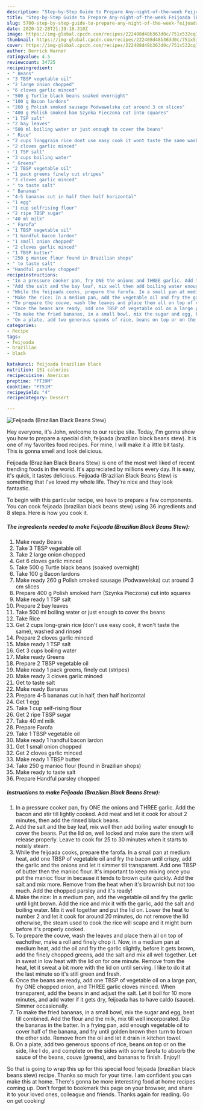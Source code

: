 ```yaml
---
description: "Step-by-Step Guide to Prepare Any-night-of-the-week Feijoada (Brazilian Black Beans Stew)"
title: "Step-by-Step Guide to Prepare Any-night-of-the-week Feijoada (Brazilian Black Beans Stew)"
slug: 5700-step-by-step-guide-to-prepare-any-night-of-the-week-feijoada-brazilian-black-beans-stew
date: 2020-12-28T21:19:18.310Z
image: https://img-global.cpcdn.com/recipes/222408d48b363d0c/751x532cq70/feijoada-brazilian-black-beans-stew-recipe-main-photo.jpg
thumbnail: https://img-global.cpcdn.com/recipes/222408d48b363d0c/751x532cq70/feijoada-brazilian-black-beans-stew-recipe-main-photo.jpg
cover: https://img-global.cpcdn.com/recipes/222408d48b363d0c/751x532cq70/feijoada-brazilian-black-beans-stew-recipe-main-photo.jpg
author: Derrick Warner
ratingvalue: 4.5
reviewcount: 34725
recipeingredient:
- " Beans"
- "3 TBSP vegetable oil"
- "2 large onion chopped"
- "6 cloves garlic minced"
- "500 g Turtle black beans soaked overnight"
- "100 g Bacon lardons"
- "260 g Polish smoked sausage Podwawelska cut around 3 cm slices"
- "400 g Polish smoked ham Szynka Pieczona cut into squares"
- "1 TSP salt"
- "2 bay leaves"
- "500 ml boiling water or just enough to cover the beans"
- " Rice"
- "2 cups longgrain rice dont use easy cook it wont taste the same washed and rinsed"
- "2 cloves garlic minced"
- "1 TSP salt"
- "3 cups boiling water"
- " Greens"
- "2 TBSP vegetable oil"
- "1 pack greens finely cut stripes"
- "3 cloves garlic minced"
- " to taste salt"
- " Bananas"
- "4-5 bananas cut in half then half horizontal"
- "1 egg"
- "1 cup selfrising flour"
- "2 ripe TBSP sugar"
- "40 ml milk"
- " Farofa"
- "1 TBSP vegetable oil"
- "1 handful bacon lardon"
- "1 small onion chopped"
- "2 cloves garlic minced"
- "1 TBSP butter"
- "250 g manioc flour found in Brazilian shops"
- " to taste salt"
- "Handful parsley chopped"
recipeinstructions:
- "In a pressure cooker pan, fry ONE the onions and THREE garlic. Add the bacon and stir till lightly cooked. Add meat and let it cook for about 2 minutes, then add the rinsed black beans."
- "Add the salt and the bay leaf, mix well then add boiling water enough to cover the beans. Put the lid on, well locked and make sure the stem will release properly. Leave to cook for 25 to 30 minutes when it starts to noisily steam."
- "While the feijoada cooks, prepare the farofa. In a small pan at medium heat, add one TBSP of vegetable oil and fry the bacon until crispy, add the garlic and the onions and let it simmer till transparent. Add one TBSP of butter then the manioc flour. It&#39;s important to keep mixing once you put the manioc flour in because it tends to brown quite quickly. Add the salt and mix more. Remove from the heat when it&#39;s brownish but not too much. Add the chopped parsley and it&#39;s ready!"
- "Make the rice: In a medium pan, add the vegetable oil and fry the garlic until light brown. Add the rice and mix it with the garlic, add the salt and boiling water. Mix it well together and put the lid on. Lower the heat to number 2 and let it cook for around 20 minutes, do not remove the lid otherwise, the steam used to cook the rice will scape and it might burn before it&#39;s properly cooked."
- "To prepare the couve, wash the leaves and place them all on top of eachother, make a roll and finely chop it. Now, in a medium pan at medium heat, add the oil and fry the garlic slightly, before it gets brown, add the finely chopped greens, add the salt and mix all well together. Let in sweat in low heat with the lid on for one minute. Remove from the heat, let it sweat a bit more with the lid on until serving. I like to do it at the last minute so it&#39;s still green and fresh."
- "Once the beans are ready, add one TBSP of vegetable oil on a large pan, fry ONE chopped onion, and THREE garlic cloves minced. When transparent, add the beans in and adjust the salt. Let it boil for 10 more minutes, and add water if it gets dry, feijoada has to have caldo (sauce). Simmer occasionally."
- "To make the fried bananas, in a small bowl, mix the sugar and egg, beat till combined. Add the flour and the milk, mix till well incorporated. Dip the bananas in the batter. In a frying pan, add enough vegetable oil to cover half of the banana, and fry until golden brown then turn to brown the other side. Remove from the oil and let it drain in kitchen towel."
- "On a plate, add two generous spoons of rice, beans on top or on the side, like I do, and complete on the sides with some farofa to absorb the sauce of the beans, couve (greens), and bananas to finish. Enjoy!!"
categories:
- Recipe
tags:
- feijoada
- brazilian
- black

katakunci: feijoada brazilian black 
nutrition: 151 calories
recipecuisine: American
preptime: "PT39M"
cooktime: "PT51M"
recipeyield: "4"
recipecategory: Dessert

---
```



![Feijoada (Brazilian Black Beans Stew)](https://img-global.cpcdn.com/recipes/222408d48b363d0c/751x532cq70/feijoada-brazilian-black-beans-stew-recipe-main-photo.jpg)

Hey everyone, it's John, welcome to our recipe site. Today, I'm gonna show you how to prepare a special dish, feijoada (brazilian black beans stew). It is one of my favorites food recipes. For mine, I will make it a little bit tasty. This is gonna smell and look delicious.



Feijoada (Brazilian Black Beans Stew) is one of the most well liked of recent trending foods in the world. It's appreciated by millions every day. It is easy, it's quick, it tastes delicious. Feijoada (Brazilian Black Beans Stew) is something that I've loved my whole life. They're nice and they look fantastic.


To begin with this particular recipe, we have to prepare a few components. You can cook feijoada (brazilian black beans stew) using 36 ingredients and 8 steps. Here is how you cook it.

<!--inarticleads1-->

##### The ingredients needed to make Feijoada (Brazilian Black Beans Stew):

1. Make ready  Beans
1. Take 3 TBSP vegetable oil
1. Take 2 large onion chopped
1. Get 6 cloves garlic minced
1. Take 500 g Turtle black beans (soaked overnight)
1. Take 100 g Bacon lardons
1. Make ready 260 g Polish smoked sausage (Podwawelska) cut around 3 cm slices
1. Prepare 400 g Polish smoked ham (Szynka Pieczona) cut into squares
1. Make ready 1 TSP salt
1. Prepare 2 bay leaves
1. Take 500 ml boiling water or just enough to cover the beans
1. Take  Rice
1. Get 2 cups long-grain rice (don&#39;t use easy cook, it won&#39;t taste the same), washed and rinsed
1. Prepare 2 cloves garlic minced
1. Make ready 1 TSP salt
1. Get 3 cups boiling water
1. Make ready  Greens
1. Prepare 2 TBSP vegetable oil
1. Make ready 1 pack greens, finely cut (stripes)
1. Make ready 3 cloves garlic minced
1. Get  to taste salt
1. Make ready  Bananas
1. Prepare 4-5 bananas cut in half, then half horizontal
1. Get 1 egg
1. Take 1 cup self-rising flour
1. Get 2 ripe TBSP sugar
1. Take 40 ml milk
1. Prepare  Farofa
1. Take 1 TBSP vegetable oil
1. Make ready 1 handful bacon lardon
1. Get 1 small onion chopped
1. Get 2 cloves garlic minced
1. Make ready 1 TBSP butter
1. Take 250 g manioc flour (found in Brazilian shops)
1. Make ready  to taste salt
1. Prepare Handful parsley chopped




<!--inarticleads2-->

##### Instructions to make Feijoada (Brazilian Black Beans Stew):

1. In a pressure cooker pan, fry ONE the onions and THREE garlic. Add the bacon and stir till lightly cooked. Add meat and let it cook for about 2 minutes, then add the rinsed black beans.
1. Add the salt and the bay leaf, mix well then add boiling water enough to cover the beans. Put the lid on, well locked and make sure the stem will release properly. Leave to cook for 25 to 30 minutes when it starts to noisily steam.
1. While the feijoada cooks, prepare the farofa. In a small pan at medium heat, add one TBSP of vegetable oil and fry the bacon until crispy, add the garlic and the onions and let it simmer till transparent. Add one TBSP of butter then the manioc flour. It&#39;s important to keep mixing once you put the manioc flour in because it tends to brown quite quickly. Add the salt and mix more. Remove from the heat when it&#39;s brownish but not too much. Add the chopped parsley and it&#39;s ready!
1. Make the rice: In a medium pan, add the vegetable oil and fry the garlic until light brown. Add the rice and mix it with the garlic, add the salt and boiling water. Mix it well together and put the lid on. Lower the heat to number 2 and let it cook for around 20 minutes, do not remove the lid otherwise, the steam used to cook the rice will scape and it might burn before it&#39;s properly cooked.
1. To prepare the couve, wash the leaves and place them all on top of eachother, make a roll and finely chop it. Now, in a medium pan at medium heat, add the oil and fry the garlic slightly, before it gets brown, add the finely chopped greens, add the salt and mix all well together. Let in sweat in low heat with the lid on for one minute. Remove from the heat, let it sweat a bit more with the lid on until serving. I like to do it at the last minute so it&#39;s still green and fresh.
1. Once the beans are ready, add one TBSP of vegetable oil on a large pan, fry ONE chopped onion, and THREE garlic cloves minced. When transparent, add the beans in and adjust the salt. Let it boil for 10 more minutes, and add water if it gets dry, feijoada has to have caldo (sauce). Simmer occasionally.
1. To make the fried bananas, in a small bowl, mix the sugar and egg, beat till combined. Add the flour and the milk, mix till well incorporated. Dip the bananas in the batter. In a frying pan, add enough vegetable oil to cover half of the banana, and fry until golden brown then turn to brown the other side. Remove from the oil and let it drain in kitchen towel.
1. On a plate, add two generous spoons of rice, beans on top or on the side, like I do, and complete on the sides with some farofa to absorb the sauce of the beans, couve (greens), and bananas to finish. Enjoy!!




So that is going to wrap this up for this special food feijoada (brazilian black beans stew) recipe. Thanks so much for your time. I am confident you can make this at home. There's gonna be more interesting food at home recipes coming up. Don't forget to bookmark this page on your browser, and share it to your loved ones, colleague and friends. Thanks again for reading. Go on get cooking!
